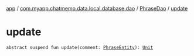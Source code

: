 [app](../../index.md) / [com.myapp.chatmemo.data.local.database.dao](../index.md) / [PhraseDao](index.md) / [update](./update.md)

# update

`abstract suspend fun update(comment: `[`PhraseEntity`](../../com.myapp.chatmemo.data.database.entity/-phrase-entity/index.md)`): `[`Unit`](https://kotlinlang.org/api/latest/jvm/stdlib/kotlin/-unit/index.html)
